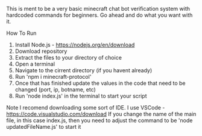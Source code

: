 This is ment to be a very basic minecraft chat bot verification system with hardcoded commands for beginners. Go ahead and do what you want with it.

How To Run
1. Install Node.js - https://nodejs.org/en/download
2. Download repository
3. Extract the files to your directory of choice
4. Open a terminal
5. Navigate to the cirrent directory (if you havent already)
6. Run 'npm i minecraft-protocol'
7. Once that has finished update the values in the code that need to be changed (port, ip, botname, etc)
8. Run 'node index.js' in the terminal to start your script

Note
I recomend downloading some sort of IDE. I use VSCode - https://code.visualstudio.com/download
If you change the name of the main file, in this case index.js, then you need to adjust the command to be 'node updatedFileName.js' to start it

